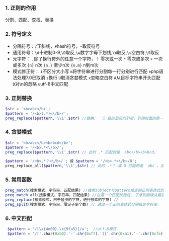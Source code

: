 ### 1. 正则的作用

分割、匹配、查找、替换

### 2. 符号定义

- 分隔符号：`/`正斜线，`#`hash符号，`~`取反符号
- 通用符号：`\d`十进制0-9,`\D`取反,`\w`数字字母下划线,`\W`取反,`\s`空白符,`\S`取反
- 元字符：
  `.`除了换行符外的任意一个字符，`？` 零次或一次
  `*` 零次或多次
  `+` 一次或多次
  `{n}` n次
  `{n,}` 至少n次
  `{n,m}` n到m次
- 模式修正符：
  `i`不区分大小写
  `m`将字符串进行分割每一行分别进行匹配
  `e`php语法处理7.0已取消
  `s`换行
  `U`取消贪婪模式
  `x`忽略空白符
  `A`从目标字符串开头匹配
  `D`对\n的忽略
  `u`utf-8中文匹配

### 3. 正则替换

```php
$str = '<b>abc</b>';
$pattern = '/<b>(.*)<\/b>/';
preg_replace($pattern,'\\1',$str) //替换， （）目的是反向引用，引用前面的第一个值
```

### 4. 贪婪模式

```php
$str = '<b>abc</b><b>bcd</b>';
$pattern = '/<b>.*<\/b>/';
preg_replace($pattern,'\\1',$str) // 此时 .* 匹配的是  abc</b><b>bcd，

$pattern = '/<b>.*？<\/b>/'; 或 $pattern = '/<b>.*<\/b>/U';
preg_replace_all($pattern,'\\1',$str) // 此时 .*？ 或 U 匹配的是  abc ，加？的作用是取消贪婪模式
```

### 5. 常用函数

```php
preg_match(搜索模式，字符串，匹配结果) //搜索subject与pattern给定的正则表达式的一个匹配.
preg_match_all(搜索模式，字符串，匹配结果) //在第一个匹配找到后, 子序列继续从最后一次匹配位置搜索.
preg_replace(搜索模式，用于替换的字符，进行搜索的字符) //
preg_split(搜索模式，字符串，限定子串个数) // 通过一个正则表达式分隔给定字符串.
```

### 6. 中文匹配

```php
 $pattern = '/[\x{4e00}-\x{9fa5}]/u';  //utf-8模式
 $pattern = '/['.char(0xb0).'-'.chr(0xf7).']['.chr(0xa1).'-'.chr(0xfe).']/'; //gb2312模式
 ```
